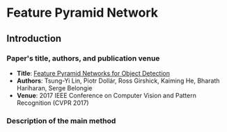 # Feature Pyramid Network

## Introduction

### Paper's title, authors, and publication venue
 - **Title**: [Feature Pyramid Networks for Object Detection](https://arxiv.org/pdf/1612.03144)
 - **Authors**: Tsung-Yi Lin, Piotr Dollár, Ross Girshick, Kaiming He, Bharath Hariharan, Serge Belongie
 - **Venue**: 2017 IEEE Conference on Computer Vision and Pattern Recognition (CVPR 2017)

### Description of the main method


